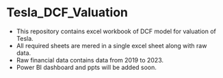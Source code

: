 # Tesla_DCF_Valuation
- This repository contains excel workbook of DCF model for valuation of Tesla.
- All required sheets are mered in a single excel sheet along with raw data.
- Raw financial data contains data from 2019 to 2023.
- Power BI dashboard and ppts will be added soon.
